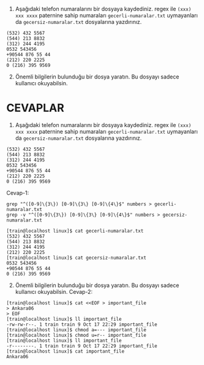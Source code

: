 1. Aşağıdaki telefon numaralarını bir dosyaya kaydediniz. regex ile `(xxx) xxx xxxx` paternine sahip numaraları `gecerli-numaralar.txt` uymayanları da `gecersiz-numaralar.txt` dosyalarına yazdırınız.  
```
(532) 432 5567
(544) 213 8832
(312) 244 4195
0532 543456
+90544 876 55 44
(212) 220 2225
0 (216) 395 9569
```

2. Önemli bilgilerin bulunduğu bir dosya yaratın. Bu dosyayı sadece kullanıcı okuyabilsin.





# CEVAPLAR
1. Aşağıdaki telefon numaralarını bir dosyaya kaydediniz. regex ile `(xxx) xxx xxxx` paternine sahip numaraları `gecerli-numaralar.txt` uymayanları da `gecersiz-numaralar.txt` dosyalarına yazdırınız.  
```
(532) 432 5567
(544) 213 8832
(312) 244 4195
0532 543456
+90544 876 55 44
(212) 220 2225
0 (216) 395 9569
``` 
Cevap-1: 

```
grep "^([0-9]\{3\}) [0-9]\{3\} [0-9]\{4\}$" numbers > gecerli-numaralar.txt
grep -v "^([0-9]\{3\}) [0-9]\{3\} [0-9]\{4\}$" numbers > gecersiz-numaralar.txt

[train@localhost linux]$ cat gecerli-numaralar.txt
(532) 432 5567
(544) 213 8832
(312) 244 4195
(212) 220 2225
[train@localhost linux]$ cat gecersiz-numaralar.txt
0532 543456
+90544 876 55 44
0 (216) 395 9569
```

2. Önemli bilgilerin bulunduğu bir dosya yaratın. Bu dosyayı sadece kullanıcı okuyabilsin.
Cevap-2:
```
[train@localhost linux]$ cat <<EOF > important_file
> Ankara06
> EOF
[train@localhost linux]$ ll important_file
-rw-rw-r--. 1 train train 9 Oct 17 22:29 important_file
[train@localhost linux]$ chmod a=--- important_file
[train@localhost linux]$ chmod u=r-- important_file
[train@localhost linux]$ ll important_file
-r--------. 1 train train 9 Oct 17 22:29 important_file
[train@localhost linux]$ cat important_file
Ankara06
```

